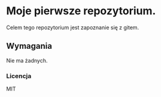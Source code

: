 # Moje pierwsze repozytorium.

Celem tego repozytorium jest zapoznanie się z gitem. 

## Wymagania

Nie ma żadnych.

### Licencja

MIT